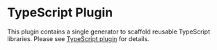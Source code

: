 # TypeScript Plugin

This plugin contains a single generator to scaffold reusable TypeScript
libraries. Please see
[TypeScript plugin](https://code-shaper.dev/docs/reference/typescript-plugin)
for details.

